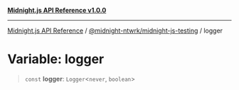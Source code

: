 [**Midnight.js API Reference v1.0.0**](../../../README.md)

***

[Midnight.js API Reference](../../../packages.md) / [@midnight-ntwrk/midnight-js-testing](../README.md) / logger

# Variable: logger

> `const` **logger**: `Logger`\<`never`, `boolean`\>
